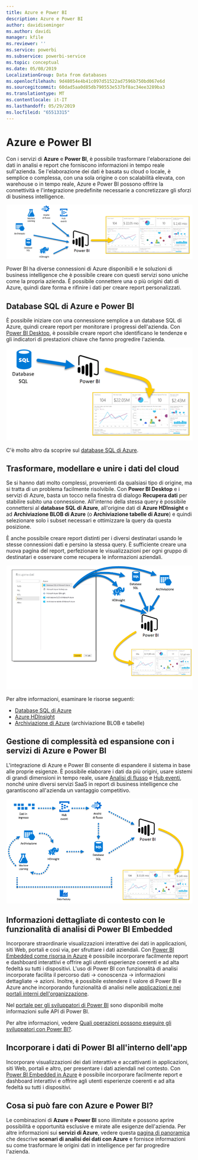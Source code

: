 ```yaml
---
title: Azure e Power BI
description: Azure e Power BI
author: davidiseminger
ms.author: davidi
manager: kfile
ms.reviewer: ''
ms.service: powerbi
ms.subservice: powerbi-service
ms.topic: conceptual
ms.date: 05/08/2019
LocalizationGroup: Data from databases
ms.openlocfilehash: 9d48054e4b41c097d51522ad7596b750bd067e6d
ms.sourcegitcommit: 60dad5aa0d85db790553e537bf8ac34ee3289ba3
ms.translationtype: MT
ms.contentlocale: it-IT
ms.lasthandoff: 05/29/2019
ms.locfileid: "65513315"
---
```

# <a name="azure-and-power-bi"></a>Azure e Power BI

Con i servizi di **Azure** e **Power BI**, è possibile trasformare l'elaborazione dei dati in analisi e report che forniscono informazioni in tempo reale sull'azienda. Se l'elaborazione dei dati è basata su cloud o locale, è semplice o complessa, con una sola origine o con scalabilità elevata, con warehouse o in tempo reale, Azure e Power BI possono offrire la connettività e l'integrazione predefinite necessarie a concretizzare gli sforzi di business intelligence.

![Azure](media/service-azure-and-power-bi/azure_1.png)

Power BI ha diverse connessioni di Azure disponibili e le soluzioni di business intelligence che è possibile creare con questi servizi sono uniche come la propria azienda. È possibile connettere una o più origini dati di Azure, quindi dare forma e rifinire i dati per creare report personalizzati.

## <a name="azure-sql-database-and-power-bi"></a>Database SQL di Azure e Power BI

È possibile iniziare con una connessione semplice a un database SQL di Azure, quindi creare report per monitorare i progressi dell'azienda. Con [Power BI Desktop](desktop-getting-started.md), è possibile creare report che identificano le tendenze e gli indicatori di prestazioni chiave che fanno progredire l'azienda.

![Da SQL a PBI](media/service-azure-and-power-bi/azure_2_sqltopbi.png)

C'è molto altro da scoprire sul [database SQL di Azure](http://azure.microsoft.com/services/sql-database/).

## <a name="transform-shape-and-merge-your-cloud-data"></a>Trasformare, modellare e unire i dati del cloud

Se si hanno dati molto complessi, provenienti da qualsiasi tipo di origine, ma si tratta di un problema facilmente risolvibile. Con **Power BI Desktop** e i servizi di Azure, basta un tocco nella finestra di dialogo **Recupera dati** per stabilire subito una connessione. All'interno della stessa query è possibile connettersi al **database SQL di Azure**, all'origine dati di **Azure HDInsight** e ad **Archiviazione BLOB di Azure** (o **Archiviazione tabelle di Azure**) e quindi selezionare solo i subset necessari e ottimizzare la query da questa posizione.

È anche possibile creare report distinti per i diversi destinatari usando le stesse connessioni dati e persino la stessa query. È sufficiente creare una nuova pagina del report, perfezionare le visualizzazioni per ogni gruppo di destinatari e osservare come recupera le informazioni aziendali.

![Da più origini a PBI](media/service-azure-and-power-bi/azure_3_multipletopbi.png)

Per altre informazioni, esaminare le risorse seguenti:

* [Database SQL di Azure](http://azure.microsoft.com/services/sql-database/)
* [Azure HDInsight](http://azure.microsoft.com/services/hdinsight/)
* [Archiviazione di Azure](http://azure.microsoft.com/services/storage/) (archiviazione BLOB e tabelle)

## <a name="get-complex-and-ahead-using-azure-services-and-power-bi"></a>Gestione di complessità ed espansione con i servizi di Azure e Power BI

L'integrazione di Azure e Power BI consente di espandere il sistema in base alle proprie esigenze. È possibile elaborare i dati da più origini, usare sistemi di grandi dimensioni in tempo reale, usare [Analisi di flusso](http://azure.microsoft.com/services/stream-analytics/) e [Hub eventi](http://azure.microsoft.com/services/event-hubs/), nonché unire diversi servizi SaaS in report di business intelligence che garantiscono all'azienda un vantaggio competitivo.

![Complessità in Azure](media/service-azure-and-power-bi/azure_4_complex.png)

## <a name="context-insights-with-power-bi-embedded-analytics"></a>Informazioni dettagliate di contesto con le funzionalità di analisi di Power BI Embedded

Incorporare straordinarie visualizzazioni interattive dei dati in applicazioni, siti Web, portali e così via, per sfruttare i dati aziendali. Con [Power BI Embedded come risorsa in Azure](https://azure.microsoft.com/services/power-bi-embedded/) è possibile incorporare facilmente report e dashboard interattivi e offrire agli utenti esperienze coerenti e ad alta fedeltà su tutti i dispositivi.  L'uso di Power BI con funzionalità di analisi incorporate facilita il percorso dati -> conoscenza -> informazioni dettagliate -> azioni.  Inoltre, è possibile estendere il valore di Power BI e Azure anche incorporando funzionalità di analisi nelle [applicazioni e nei portali interni dell'organizzazione](https://powerbi.microsoft.com/developers/embedded-analytics/organization/).

Nel [portale per gli sviluppatori di Power BI](http://dev.powerbi.com) sono disponibili molte informazioni sulle API di Power BI.

Per altre informazioni, vedere [Quali operazioni possono eseguire gli sviluppatori con Power BI?](developer/what-can-you-do.md).

## <a name="embed-your-power-bi-data-within-your-app"></a>Incorporare i dati di Power BI all'interno dell'app

Incorporare visualizzazioni dei dati interattive e accattivanti in applicazioni, siti Web, portali e altro, per presentare i dati aziendali nel contesto. Con [Power BI Embedded in Azure](https://azure.microsoft.com/services/power-bi-embedded/) è possibile incorporare facilmente report e dashboard interattivi e offrire agli utenti esperienze coerenti e ad alta fedeltà su tutti i dispositivi.

## <a name="what-could-you-do-with-azure-and-power-bi"></a>Cosa si può fare con Azure e Power BI?

Le combinazioni di **Azure** e **Power BI** sono illimitate e possono aprire possibilità e opportunità esclusive e mirate alle esigenze dell'azienda. Per altre informazioni sui **servizi di Azure**, vedere questa [pagina di panoramica](https://docs.microsoft.com/azure/machine-learning/team-data-science-process/plan-your-environment) che descrive **scenari di analisi dei dati con Azure** e fornisce informazioni su come trasformare le origini dati in intelligence per far progredire l'azienda.
